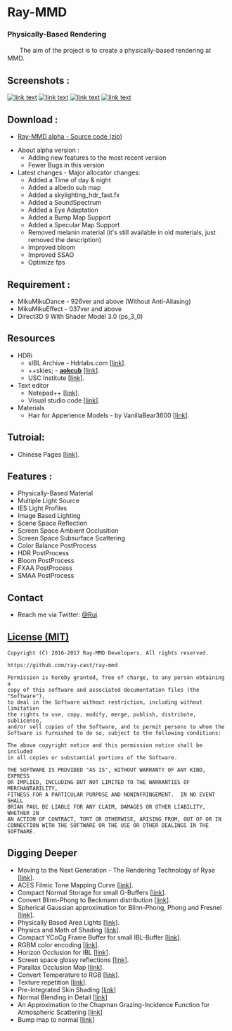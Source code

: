 Ray-MMD
========
### Physically-Based Rendering ###
　　The aim of the project is to create a physically-based rendering at MMD.

Screenshots :
------------
[![link text](https://github.com/ray-cast/images/raw/master/screen1_small.jpg)](https://github.com/ray-cast/images/raw/master/screen1.jpg)
[![link text](https://github.com/ray-cast/images/raw/master/screen2_small.jpg)](https://github.com/ray-cast/images/raw/master/screen2.jpg)
[![link text](https://github.com/ray-cast/images/raw/master/hou_small.jpg)](https://github.com/ray-cast/images/raw/master/hou.jpg)
[![link text](https://github.com/ray-cast/images/raw/master/lights_small.jpg)](https://github.com/ray-cast/images/raw/master/lights.png)

Download :
------------
* [Ray-MMD alpha - Source code (zip)](https://github.com/ray-cast/ray-mmd/archive/alpha.zip)
- About alpha version :
	- Adding new features to the most recent version
	- Fewer Bugs in this version
- Latest changes - Major allocator changes:
	- Added a Time of day & night
	- Added a albedo sub map
	- Added a skylighting_hdr_fast.fx
	- Added a SoundSpectrum
	- Added a Eye Adaptation
	- Added a Bump Map Support
	- Added a Specular Map Support
	- Removed melanin material (it's still available in old materials, just removed the description)
	- Improved bloom
	- Improved SSAO
	- Optimize fps

Requirement :
------------
* MikuMikuDance - 926ver and above (Without Anti-Aliasing)
* MikuMikuEffect - 037ver and above
* Direct3D 9 With Shader Model 3.0 (ps_3_0)

Resources
------------
- HDRi
	- sIBL Archive - Hdrlabs.com \[[link](http://www.hdrlabs.com/sibl/archive.html)\].
	- ++skies; - **[aokcub](https://twitter.com/aokcub_cg)** \[[link](https://aokcub.net/cg/incskies/)\].
	- USC Institute \[[link](http://gl.ict.usc.edu/Data/HighResProbes)\].
- Text editor
	- Notepad++ \[[link](https://notepad-plus-plus.org)\].
	- Visual studio code \[[link](http://code.visualstudio.com/Download)\].
- Materials
	- Hair for Apperience Models - by VanillaBear3600 \[[link](http://vanillabear3600.deviantart.com/art/RayCast-Hair-Shader-For-Apperience-Models-664061177)\].

Tutroial:
------------
* Chinese Pages \[[link](https://github.com/ray-cast/ray-mmd/wiki/0.0-%E6%95%99%E7%A8%8B)\].

Features :
------------
* Physically-Based Material
* Multiple Light Source
* IES Light Profiles
* Image Based Lighting
* Scene Space Reflection
* Screen Space Ambient Occlusition
* Screen Space Subsurface Scattering
* Color Balance PostProcess
* HDR PostProcess
* Bloom PostProcess
* FXAA PostProcess
* SMAA PostProcess

Contact
------------

* Reach me via Twitter: [@Rui](https://twitter.com/Rui_cg).

[License (MIT)](https://raw.githubusercontent.com/ray-cast/ray-mmd/developing/LICENSE.txt)
-------------------------------------------------------------------------------
	Copyright (C) 2016-2017 Ray-MMD Developers. All rights reserved.

	https://github.com/ray-cast/ray-mmd

	Permission is hereby granted, free of charge, to any person obtaining a
	copy of this software and associated documentation files (the "Software"),
	to deal in the Software without restriction, including without limitation
	the rights to use, copy, modify, merge, publish, distribute, sublicense,
	and/or sell copies of the Software, and to permit persons to whom the
	Software is furnished to do so, subject to the following conditions:

	The above copyright notice and this permission notice shall be included
	in all copies or substantial portions of the Software.

	THE SOFTWARE IS PROVIDED "AS IS", WITHOUT WARRANTY OF ANY KIND, EXPRESS
	OR IMPLIED, INCLUDING BUT NOT LIMITED TO THE WARRANTIES OF MERCHANTABILITY,
	FITNESS FOR A PARTICULAR PURPOSE AND NONINFRINGEMENT.  IN NO EVENT SHALL
	BRIAN PAUL BE LIABLE FOR ANY CLAIM, DAMAGES OR OTHER LIABILITY, WHETHER IN
	AN ACTION OF CONTRACT, TORT OR OTHERWISE, ARISING FROM, OUT OF OR IN
	CONNECTION WITH THE SOFTWARE OR THE USE OR OTHER DEALINGS IN THE SOFTWARE.

Digging Deeper
--------
* Moving to the Next Generation - The Rendering Technology of Ryse \[[link](http://www.crytek.com/download/2014_03_25_CRYENGINE_GDC_Schultz.pdf)\].
* ACES Filmic Tone Mapping Curve \[[link](https://knarkowicz.wordpress.com/2016/08/31/hdr-display-first-steps/)\].
* Compact Normal Storage for small G-Buffers \[[link](http://aras-p.info/texts/CompactNormalStorage.html)\].
* Convert Blinn-Phong to Beckmann distribution \[[link](http://simonstechblog.blogspot.de/2011/12/microfacet-brdf.html)\].
* Spherical Gaussian approximation for Blinn-Phong, Phong and Fresnel \[[link](https://seblagarde.wordpress.com/2012/06/03/spherical-gaussien-approximation-for-blinn-phong-phong-and-fresnel/)\].
* Physically Based Area Lights \[[link](http://www.frostbite.com/wp-content/uploads/2014/11/course_notes_moving_frostbite_to_pbr.pdf)\].
* Physics and Math of Shading \[[link](http://blog.selfshadow.com/publications/s2015-shading-course/hoffman/s2015_pbs_physics_math_slides.pdf)\].
* Compact YCoCg Frame Buffer for small IBL-Buffer \[[link](http://jcgt.org/published/0001/01/02/)\].
* RGBM color encoding \[[link](http://graphicrants.blogspot.com/2009/04/rgbm-color-encoding.html)\].
* Horizon Occlusion for IBL \[[link](http://marmosetco.tumblr.com/post/81245981087)\].
* Screen space glossy reflections \[[link](http://roar11.com/2015/07/screen-space-glossy-reflections/)\].
* Parallax Occlusion Map \[[link](http://sunandblackcat.com/tipFullView.php?topicid=28)\].
* Convert Temperature to RGB \[[link](https://github.com/davidf2281/ColorTempToRGB)\].
* Texture repetition \[[link](http://www.iquilezles.org/www/articles/texturerepetition/texturerepetition.htm)\].
* Pre-Integrated Skin Shading \[[link](http://simonstechblog.blogspot.com/2015/02/pre-integrated-skin-shading.html)\]
* Normal Blending in Detail \[[link](http://blog.selfshadow.com/publications/blending-in-detail/)\]
* An Approximation to the Chapman Grazing-Incidence Function for Atmospheric Scattering \[[link](http://www.gameenginegems.net/gemsdb/article.php?id=1133)\]
* Bump map to normal \[[link](https://docs.unrealengine.com/latest/attachments/Engine/Rendering/LightingAndShadows/BumpMappingWithoutTangentSpace/mm_sfgrad_bump.pdf)\]